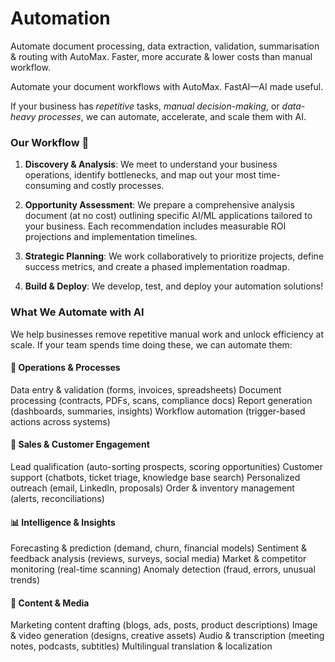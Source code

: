 # Automation

Automate document processing, data extraction, validation, summarisation & routing with AutoMax. Faster, more accurate & lower costs than manual workflow.

Automate your document workflows with AutoMax. FastAI—AI made useful.


If your business has _repetitive_ tasks, _manual decision-making_, or _data-heavy processes_,
we can automate, accelerate, and scale them with AI.



### Our Workflow 🔄

1. **Discovery & Analysis**: We meet to understand your business operations, identify bottlenecks, and map out your most time-consuming and costly processes.

2. **Opportunity Assessment**: We prepare a comprehensive analysis document (at no cost) outlining specific AI/ML applications tailored to your business. Each recommendation includes measurable ROI projections and implementation timelines.

3. **Strategic Planning**: We work collaboratively to prioritize projects, define success metrics, and create a phased implementation roadmap.

4. **Build & Deploy**: We develop, test, and deploy your automation solutions!



### What We Automate with AI
We help businesses remove repetitive manual work and unlock efficiency at scale.
If your team spends time doing these, we can automate them:

#### 🔄 Operations & Processes
Data entry & validation (forms, invoices, spreadsheets)
Document processing (contracts, PDFs, scans, compliance docs)
Report generation (dashboards, summaries, insights)
Workflow automation (trigger-based actions across systems)

#### 🛒 Sales & Customer Engagement
Lead qualification (auto-sorting prospects, scoring opportunities)
Customer support (chatbots, ticket triage, knowledge base search)
Personalized outreach (email, LinkedIn, proposals)
Order & inventory management (alerts, reconciliations)

#### 📊 Intelligence & Insights
Forecasting & prediction (demand, churn, financial models)
Sentiment & feedback analysis (reviews, surveys, social media)
Market & competitor monitoring (real-time scanning)
Anomaly detection (fraud, errors, unusual trends)

####  🎨 Content & Media
Marketing content drafting (blogs, ads, posts, product descriptions)
Image & video generation (designs, creative assets)
Audio & transcription (meeting notes, podcasts, subtitles)
Multilingual translation & localization

